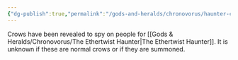 ```yaml
---
{"dg-publish":true,"permalink":"/gods-and-heralds/chronovorus/haunter-crows/"}
---
```


Crows have been revealed to spy on people for [[Gods & Heralds/Chronovorus/The Ethertwist Haunter\|The Ethertwist Haunter]]. It is unknown if these are normal crows or if they are summoned.
